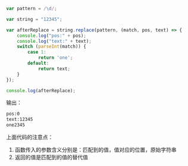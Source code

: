 ```javascript
var pattern = /\d/;

var string = "12345";

var afterReplace = string.replace(pattern, (match, pos, text) => {
    console.log("pos:" + pos);
    console.log("text:" + text);
    switch (parseInt(match)) {
        case 1:
            return 'one';
        default:
            return text;
    }
});

console.log(afterReplace);
```

输出：

```bash
pos:0
text:12345
one2345
```

上面代码的注意点：

1. 函数传入的参数含义分别是：匹配到的值，值对应的位置，原始字符串
2. 返回的值是匹配到的值的替代值